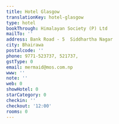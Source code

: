 ```yaml
---
title: Hotel Glasgow
translationKey: hotel-glasgow
type: hotel
bookThrough: Himalayan Society (P) Ltd
mailTo: ''
address: Bank Road - 5  Siddhartha Nagar
city: Bhairawa
postalcode: ''
phone: 9771-523737, 521737,
gstType: 0
email: mermaid@mos.com.np
www: ''
note: ''
web: 0
showHotel: 0
starCategory: 0
checkin: ''
checkout: '12:00'
rooms: 0
---
```

